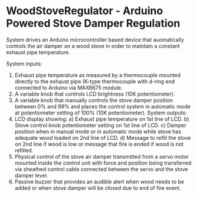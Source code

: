 # WoodStoveRegulator - Arduino Powered Stove Damper Regulation

 System drives an Arduino microcontroller based device that auomatically 
 controls the air damper on a wood stove in order to maintain a 
 constant exhaust pipe temperature.  
 
 System inputs: 
  1) Exhaust pipe temperature as measured by a thermocouple 
  mounted directly to the exhaust pipe (K-type thermocouple with 
  d-ring end connected to Arduino via MAX6675 module.
  2) A variable knob that controls LCD brightness (10K potentiometer).
  3) A variable knob that manually controls the stove damper 
  position between 0% and 99% and places the control system in 
  automatic mode at potentiometer setting of 100% (10K potentiometer). 
 System outputs:
  1) LCD display showing:
     a) Exhaust pipe temperature on 1st line of LCD.
     b) Stove control knob potentiometer setting on 1st line of LCD.
     c) Damper position when in manual mode or in automatic
        mode while stove has adequate wood loaded on 2nd line of LCD.
     d) Message to refill the stove on 2nd line if wood is low or
        message that fire is ended if wood is not refilled.
  2) Physical control of the stove air damper transmitted from a 
     servo motor mounted inside the control unit with force and 
     position being transferred via sheathed control cable connected 
     between the servo and the stove damper lever.
  3) Passive buzzer that provides an audible alert when wood needs to be added
     or when stove damper will be closed due to end of fire event.
